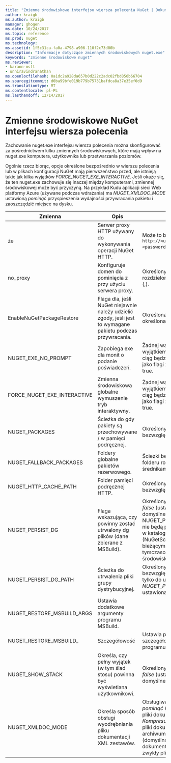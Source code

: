 ```yaml
---
title: "Zmienne środowiskowe interfejsu wiersza polecenia NuGet | Dokumentacja firmy Microsoft"
author: kraigb
ms.author: kraigb
manager: ghogen
ms.date: 10/24/2017
ms.topic: reference
ms.prod: nuget
ms.technology: 
ms.assetid: 1f5c31ca-fa0a-4798-a906-110f2c73d00b
description: "Informacje dotyczące zmiennych środowiskowych nuget.exe"
keywords: "zmienne środowiskowe nuget"
ms.reviewer:
- karann-msft
- unniravindranathan
ms.openlocfilehash: 0a1dc2a928da657b0d222c2adc02fbd850b66704
ms.sourcegitcommit: d0ba99bfe019b779b75731bafdca8a37e35ef0d9
ms.translationtype: MT
ms.contentlocale: pl-PL
ms.lasthandoff: 12/14/2017
---
```

# <a name="nuget-cli-environment-variables"></a>Zmienne środowiskowe NuGet interfejsu wiersza polecenia

Zachowanie nuget.exe interfejsu wiersza polecenia można skonfigurować za pośrednictwem kilku zmiennych środowiskowych, które mają wpływ na nuget.exe komputera, użytkownika lub przetwarzania poziomów.

Ogólnie rzecz biorąc, opcje określone bezpośrednio w wierszu polecenia lub w plikach konfiguracji NuGet mają pierwszeństwo przed, ale istnieją takie jak kilka wyjątków *FORCE_NUGET_EXE_INTERACTIVE*. Jeśli okaże się, że ten nuget.exe zachowuje się inaczej między komputerami, zmiennej środowiskowej może być przyczyną. Na przykład Kudu aplikacji sieci Web platformy Azure (używane podczas wdrażania) ma *NUGET_XMLDOC_MODE* ustawioną *pominąć* przyspieszenia wydajności przywracania pakietu i zaoszczędzić miejsce na dysku.

| Zmienna | Opis | Uwagi |
| --- | --- | --- |
| że | Serwer proxy HTTP używany do wykonywania operacji NuGet HTTP. | Może to być określone jako `http://<username>:<password>@proxy.com`. |
| no_proxy | Konfiguruje domen do pominięcia z przy użyciu serwera proxy. | Określony jako domen rozdzielonych przecinkami (,). |
| EnableNuGetPackageRestore | Flaga dla, jeśli NuGet niejawnie należy udzielić zgody, jeśli jest to wymagane pakietu podczas przywracania. | Określona flaga jest określona. | jako *true* lub *1*, inne wartość traktowane jako flagi nie została określona. |
| NUGET_EXE_NO_PROMPT | Zapobiega exe dla monit o podanie poświadczeń.| Żadnej wartości, z wyjątkiem null lub pusty ciąg będzie traktowany jako flagi zestawu/wartość true. |
FORCE_NUGET_EXE_INTERACTIVE | Zmienna środowiskowa globalne wymuszenie tryb interaktywny. | Żadnej wartości, z wyjątkiem null lub pusty ciąg będzie traktowany jako flagi zestawu/wartość true. |
| NUGET_PACKAGES | Ścieżka do gdy pakiety są przechowywane / w pamięci podręcznej. | Określony jako ścieżka bezwzględna. |
| NUGET_FALLBACK_PACKAGES | Foldery globalne pakietów rezerwowego. | Ścieżki bezwzględne folderu rozdzielonych średnikami (;). |
| NUGET_HTTP_CACHE_PATH | Folder pamięci podręcznej HTTP. | Określony jako ścieżka bezwzględna. |
| NUGET_PERSIST_DG | Flaga wskazująca, czy powinny zostać utrwalony dg plików (dane zbierane z MSBuild). | Określony jako *true* lub *false* (ustawienie domyślne), jeśli NUGET_PERSIST_DG_PATH nie będą przechowywane w katalogu tymczasowego (NuGetScratch folder w bieżącym katalogu tymczasowego środowiska). |
| NUGET_PERSIST_DG_PATH | Ścieżka do utrwalenia pliki grupy dystrybucyjnej. | Określony jako ścieżka bezwzględna, ta opcja jest tylko do użycia podczas *NUGET_PERSIST_DG* jest ustawiona na true. |
| NUGET_RESTORE_MSBUILD_ARGS | Ustawia dodatkowe argumenty programu MSBuild. |
| NUGET_RESTORE_MSBUILD_| Szczegółowość |Ustawia poziom szczegółowości dziennika programu MSBuild. | Domyślnie jest *quiet* ("/ v: q"). Możliwe wartości *q [uiet]*, *m [najmniej]*, *n [ormal]*, *d [egółowy]*, i *diag [nostic]*. |
| NUGET_SHOW_STACK | Określa, czy pełny wyjątek (w tym ślad stosu) powinna być wyświetlana użytkownikowi. | Określony jako *true* lub *false* (ustawienie domyślne). |
| NUGET_XMLDOC_MODE | Określa sposób obsługi wyodrębniania pliku dokumentacji XML zestawów. | Obsługiwane tryby to *pominąć* (nie wyodrębnić pliki dokumentacji XML), *Kompresuj* (przechowywać pliki dokumentu XML jako archiwum zip) lub *Brak* (domyślna, Traktuj pliki dokumentu XML jako zwykły pliki). |
